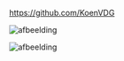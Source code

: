 https://github.com/KoenVDG

![afbeelding](https://github.com/KoenVDG/koenvandegriek/assets/127857512/5b417222-a35d-4b73-a123-616580d84c5a)

![afbeelding](https://github.com/KoenVDG/koenvandegriek/assets/127857512/57754f89-e39b-4994-ae1b-5baef174f6b5)

